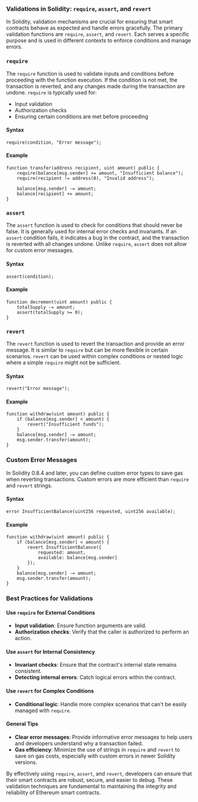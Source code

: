### Validations in Solidity: `require`, `assert`, and `revert`

In Solidity, validation mechanisms are crucial for ensuring that smart contracts behave as expected and handle errors gracefully. The primary validation functions are `require`, `assert`, and `revert`. Each serves a specific purpose and is used in different contexts to enforce conditions and manage errors.

### `require`

The `require` function is used to validate inputs and conditions before proceeding with the function execution. If the condition is not met, the transaction is reverted, and any changes made during the transaction are undone. `require` is typically used for:

- Input validation
- Authorization checks
- Ensuring certain conditions are met before proceeding

#### Syntax

```solidity
require(condition, "Error message");
```

#### Example

```solidity
function transfer(address recipient, uint amount) public {
    require(balance[msg.sender] >= amount, "Insufficient balance");
    require(recipient != address(0), "Invalid address");

    balance[msg.sender] -= amount;
    balance[recipient] += amount;
}
```

### `assert`

The `assert` function is used to check for conditions that should never be false. It is generally used for internal error checks and invariants. If an `assert` condition fails, it indicates a bug in the contract, and the transaction is reverted with all changes undone. Unlike `require`, `assert` does not allow for custom error messages.

#### Syntax

```solidity
assert(condition);
```

#### Example

```solidity
function decrement(uint amount) public {
    totalSupply -= amount;
    assert(totalSupply >= 0);
}
```

### `revert`

The `revert` function is used to revert the transaction and provide an error message. It is similar to `require` but can be more flexible in certain scenarios. `revert` can be used within complex conditions or nested logic where a simple `require` might not be sufficient.

#### Syntax

```solidity
revert("Error message");
```

#### Example

```solidity
function withdraw(uint amount) public {
    if (balance[msg.sender] < amount) {
        revert("Insufficient funds");
    }
    balance[msg.sender] -= amount;
    msg.sender.transfer(amount);
}
```

### Custom Error Messages

In Solidity 0.8.4 and later, you can define custom error types to save gas when reverting transactions. Custom errors are more efficient than `require` and `revert` strings.

#### Syntax

```solidity
error InsufficientBalance(uint256 requested, uint256 available);
```

#### Example

```solidity
function withdraw(uint amount) public {
    if (balance[msg.sender] < amount) {
        revert InsufficientBalance({
            requested: amount,
            available: balance[msg.sender]
        });
    }
    balance[msg.sender] -= amount;
    msg.sender.transfer(amount);
}
```

### Best Practices for Validations

#### Use `require` for External Conditions

- **Input validation**: Ensure function arguments are valid.
- **Authorization checks**: Verify that the caller is authorized to perform an action.

#### Use `assert` for Internal Consistency

- **Invariant checks**: Ensure that the contract's internal state remains consistent.
- **Detecting internal errors**: Catch logical errors within the contract.

#### Use `revert` for Complex Conditions

- **Conditional logic**: Handle more complex scenarios that can't be easily managed with `require`.

#### General Tips

- **Clear error messages**: Provide informative error messages to help users and developers understand why a transaction failed.
- **Gas efficiency**: Minimize the use of strings in `require` and `revert` to save on gas costs, especially with custom errors in newer Solidity versions.

By effectively using `require`, `assert`, and `revert`, developers can ensure that their smart contracts are robust, secure, and easier to debug. These validation techniques are fundamental to maintaining the integrity and reliability of Ethereum smart contracts.
